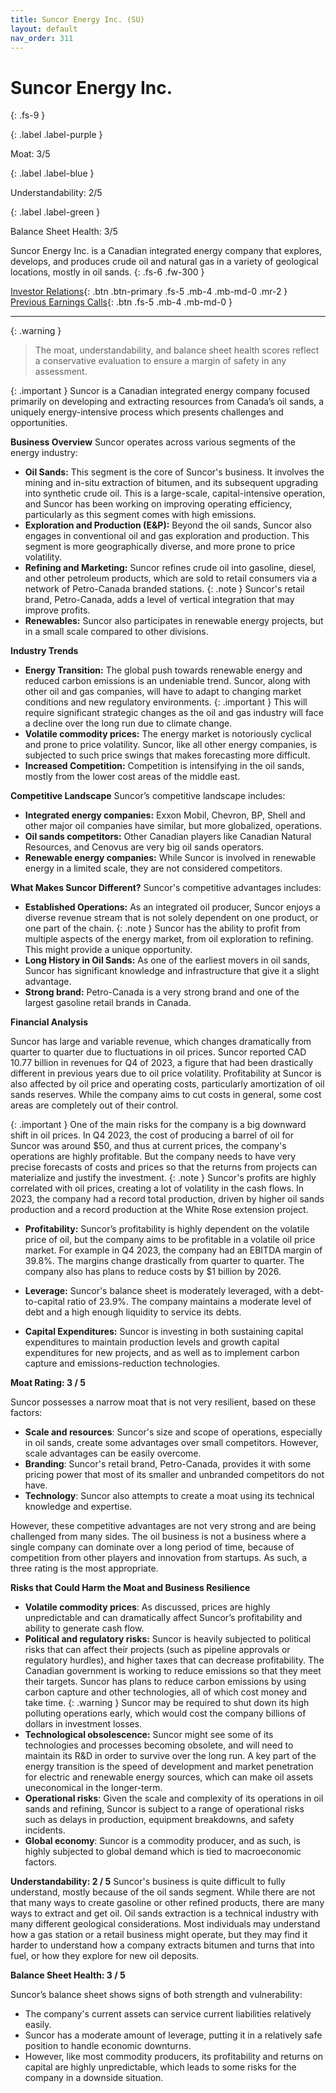 ```yaml
---
title: Suncor Energy Inc. (SU)
layout: default
nav_order: 311
---
```


# Suncor Energy Inc.
{: .fs-9 }

{: .label .label-purple }

Moat: 3/5

{: .label .label-blue }

Understandability: 2/5

{: .label .label-green }

Balance Sheet Health: 3/5

Suncor Energy Inc. is a Canadian integrated energy company that explores, develops, and produces crude oil and natural gas in a variety of geological locations, mostly in oil sands.
{: .fs-6 .fw-300 }

[Investor Relations](https://www.google.com/search?q=SU+investor+relations){: .btn .btn-primary .fs-5 .mb-4 .mb-md-0 .mr-2 }
[Previous Earnings Calls](https://discountingcashflows.com/company/SU/transcripts/){: .btn .fs-5 .mb-4 .mb-md-0 }

---

{: .warning }
>The moat, understandability, and balance sheet health scores reflect a conservative evaluation to ensure a margin of safety in any assessment.



{: .important }
Suncor is a Canadian integrated energy company focused primarily on developing and extracting resources from Canada’s oil sands, a uniquely energy-intensive process which presents challenges and opportunities.

**Business Overview**
Suncor operates across various segments of the energy industry:
*   **Oil Sands:**  This segment is the core of Suncor's business. It involves the mining and in-situ extraction of bitumen, and its subsequent upgrading into synthetic crude oil. This is a large-scale, capital-intensive operation, and Suncor has been working on improving operating efficiency, particularly as this segment comes with high emissions.
*   **Exploration and Production (E&P):**  Beyond the oil sands, Suncor also engages in conventional oil and gas exploration and production. This segment is more geographically diverse, and more prone to price volatility.
*   **Refining and Marketing:**  Suncor refines crude oil into gasoline, diesel, and other petroleum products, which are sold to retail consumers via a network of Petro-Canada branded stations.
{: .note }
Suncor's retail brand, Petro-Canada, adds a level of vertical integration that may improve profits.
*   **Renewables:** Suncor also participates in renewable energy projects, but in a small scale compared to other divisions.
  
**Industry Trends**

*   **Energy Transition:** The global push towards renewable energy and reduced carbon emissions is an undeniable trend. Suncor, along with other oil and gas companies, will have to adapt to changing market conditions and new regulatory environments.
{: .important }
This will require significant strategic changes as the oil and gas industry will face a decline over the long run due to climate change.
*   **Volatile commodity prices:** The energy market is notoriously cyclical and prone to price volatility. Suncor, like all other energy companies, is subjected to such price swings that makes forecasting more difficult.
*   **Increased Competition:** Competition is intensifying in the oil sands, mostly from the lower cost areas of the middle east.

**Competitive Landscape**
Suncor’s competitive landscape includes:

*   **Integrated energy companies:** Exxon Mobil, Chevron, BP, Shell and other major oil companies have similar, but more globalized, operations.
*   **Oil sands competitors:** Other Canadian players like Canadian Natural Resources, and Cenovus are very big oil sands operators.
*   **Renewable energy companies:** While Suncor is involved in renewable energy in a limited scale, they are not considered competitors.

**What Makes Suncor Different?**
Suncor's competitive advantages includes:

*   **Established Operations:** As an integrated oil producer, Suncor enjoys a diverse revenue stream that is not solely dependent on one product, or one part of the chain.
{: .note }
Suncor has the ability to profit from multiple aspects of the energy market, from oil exploration to refining. This might provide a unique opportunity.
*   **Long History in Oil Sands:** As one of the earliest movers in oil sands, Suncor has significant knowledge and infrastructure that give it a slight advantage.
*   **Strong brand:** Petro-Canada is a very strong brand and one of the largest gasoline retail brands in Canada.

**Financial Analysis**

Suncor has large and variable revenue, which changes dramatically from quarter to quarter due to fluctuations in oil prices. Suncor reported CAD 10.77 billion in revenues for Q4 of 2023, a figure that had been drastically different in previous years due to oil price volatility. Profitability at Suncor is also affected by oil price and operating costs, particularly amortization of oil sands reserves. While the company aims to cut costs in general, some cost areas are completely out of their control.

{: .important }
One of the main risks for the company is a big downward shift in oil prices. In Q4 2023, the cost of producing a barrel of oil for Suncor was around $50, and thus at current prices, the company's operations are highly profitable. But the company needs to have very precise forecasts of costs and prices so that the returns from projects can materialize and justify the investment.
{: .note }
Suncor's profits are highly correlated with oil prices, creating a lot of volatility in the cash flows.
In 2023, the company had a record total production, driven by higher oil sands production and a record production at the White Rose extension project.

*   **Profitability:** Suncor’s profitability is highly dependent on the volatile price of oil, but the company aims to be profitable in a volatile oil price market. For example in Q4 2023, the company had an EBITDA margin of 39.8%. The margins change drastically from quarter to quarter. The company also has plans to reduce costs by $1 billion by 2026.

*   **Leverage:** Suncor's balance sheet is moderately leveraged, with a debt-to-capital ratio of 23.9%. The company maintains a moderate level of debt and a high enough liquidity to service its debts.

*   **Capital Expenditures:** Suncor is investing in both sustaining capital expenditures to maintain production levels and growth capital expenditures for new projects, and as well as to implement carbon capture and emissions-reduction technologies.

  **Moat Rating: 3 / 5**

  Suncor possesses a narrow moat that is not very resilient, based on these factors:
  *   **Scale and resources**: Suncor's size and scope of operations, especially in oil sands, create some advantages over small competitors. However, scale advantages can be easily overcome.
  *   **Branding**: Suncor's retail brand, Petro-Canada, provides it with some pricing power that most of its smaller and unbranded competitors do not have.
  *   **Technology**: Suncor also attempts to create a moat using its technical knowledge and expertise.

  However, these competitive advantages are not very strong and are being challenged from many sides. The oil business is not a business where a single company can dominate over a long period of time, because of competition from other players and innovation from startups. As such, a three rating is the most appropriate.

**Risks that Could Harm the Moat and Business Resilience**
  * **Volatile commodity prices**: As discussed, prices are highly unpredictable and can dramatically affect Suncor’s profitability and ability to generate cash flow.
  *   **Political and regulatory risks:** Suncor is heavily subjected to political risks that can affect their projects (such as pipeline approvals or regulatory hurdles), and higher taxes that can decrease profitability. The Canadian government is working to reduce emissions so that they meet their targets. Suncor has plans to reduce carbon emissions by using carbon capture and other technologies, all of which cost money and take time.
{: .warning }
Suncor may be required to shut down its high polluting operations early, which would cost the company billions of dollars in investment losses.
   *   **Technological obsolescence:** Suncor might see some of its technologies and processes becoming obsolete, and will need to maintain its R&D in order to survive over the long run. A key part of the energy transition is the speed of development and market penetration for electric and renewable energy sources, which can make oil assets uneconomical in the longer-term.
  *   **Operational risks**: Given the scale and complexity of its operations in oil sands and refining, Suncor is subject to a range of operational risks such as delays in production, equipment breakdowns, and safety incidents.
  *   **Global economy**: Suncor is a commodity producer, and as such, is highly subjected to global demand which is tied to macroeconomic factors.

**Understandability: 2 / 5**
Suncor's business is quite difficult to fully understand, mostly because of the oil sands segment. While there are not that many ways to create gasoline or other refined products, there are many ways to extract and get oil. Oil sands extraction is a technical industry with many different geological considerations. Most individuals may understand how a gas station or a retail business might operate, but they may find it harder to understand how a company extracts bitumen and turns that into fuel, or how they explore for new oil deposits.

**Balance Sheet Health: 3 / 5**

Suncor’s balance sheet shows signs of both strength and vulnerability:
*   The company's current assets can service current liabilities relatively easily.
*   Suncor has a moderate amount of leverage, putting it in a relatively safe position to handle economic downturns.
*   However, like most commodity producers, its profitability and returns on capital are highly unpredictable, which leads to some risks for the company in a downside situation.